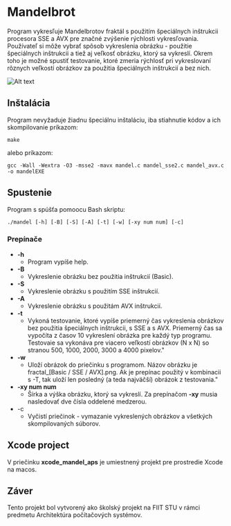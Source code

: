 # Mandelbrot 
Program vykresľuje Mandelbrotov fraktál s použitím špeciálnych inštrukcii procesora SSE a AVX pre značné zvýšenie rýchlosti vykresľovania. Používateľ si môže vybrať spôsob vykreslenia obrázku - použitie špeciálnych inštrukcii a tiež aj veľkosť obrázku, ktorý sa vykreslí. Okrem toho je možné spustiť testovanie, ktoré zmeria rýchlosť pri vykreslovaní rôznych veľkostí obrázkov za použitia špeciálnych inštrukcií a bez nich.

![Alt text](img/mandelbrot.png?raw=true "Mandelbrot fractal")

## Inštalácia
Program nevyžaduje žiadnu špeciálnu inštaláciu, iba stiahnutie kódov a ich skompilovanie príkazom:
```
make
```
alebo príkazom:
```
gcc -Wall -Wextra -O3 -msse2 -mavx mandel.c mandel_sse2.c mandel_avx.c -o mandelEXE
```

## Spustenie
Program s spúšťa pomoocu Bash skriptu:
```
./mandel [-h] [-B] [-S] [-A] [-t] [-w] [-xy num num] [-c]
```
### Prepínače
- **-h** 
	* Program vypíše help.
- **-B**
	* Vykreslenie obrázku bez použitia inštrukcií (Basic).
- **-S**
	* Vykreslenie obrázku s použitím SSE inštrukcií.
- **-A**
	* Vykreslenie obrázku s použitám AVX inštrukcií.
- **-t**
	* Vykoná testovanie, ktoré vypíše priemerný čas vykreslenia obrázkov bez použitia špeciálnych inštrukcii, s SSE a s AVX. Priemerný čas sa vypočíta z časov 10 vykreslení obrázka pre každý typ programu. Testovaie sa vykonáva pre viacero veľkostí obrázkov (N x N) so stranou 500, 1000, 2000, 3000 a 4000 pixelov."
- **-w**
	* Uloží obrázok do priečinku s programom. Názov obrázku je fractal_[Basic / SSE / AVX].png. Ak je prepínac použitý v kombinacii s -T, tak uloží len posledný (a teda najväčší) obrázok z testovania."
- **-xy num num**
	* Šírka a výška obrázku, ktorý sa vykreslí. Za prepínačom **-xy** musia nasledovať dve čísla oddelené medzerou.
- -c
	* Vyčistí priečinok - vymazanie vykreslených obrázkov a všetkých skompilovaných súborov.

## Xcode project
V priečinku **xcode_mandel_aps** je umiestnený projekt pre prostredie Xcode na macos.

## Záver
Tento projekt bol vytvorený ako školský projekt na FIIT STU v rámci predmetu Architektúra počítačových systémov.

